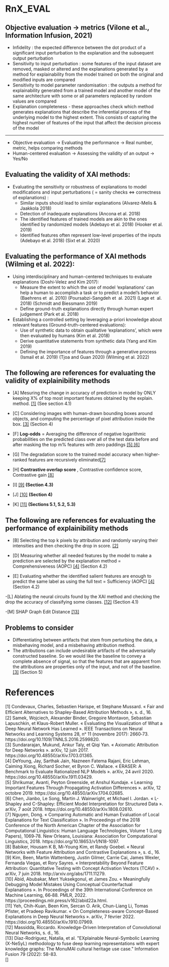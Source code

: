 # RnX_EVAL

## Objective evaluation -> metrics (Vilone et al., Information Infusion, 2021)
- Infidelity : the expected difference between the dot product of a significant input perturbation to the explanation and the subsequent output perturbation
- Sensitivity to input perturbation : some features of the input dataset are removed, masked or altered and the explanations generated by a method for explainability from the model trained on both the original and modified inputs are compared
- Sensitivity to model parameter randomisation : the outputs a method for explainability generated from a trained model and another model of the same architecture with some or all parameters replaced by random values are compared
- Explanation completeness - these approaches check which method generates explanations that describe the inferential process of the underlying model to the highest extent. This consists of capturing the highest number of features of the input that affect the decision process of the model






_________________________________________________________________________________________________________________________________________________________

- Objective evaluation -> Evaluating the performance -> Real number, metric, helps comparing methods
- Human-centered evaluation -> Assessing the validity of an output -> Yes/No 

## Evaluating the validity of XAI methods:
- Evaluating the sensitivity or robustness of explanations to model modifications and input perturbations ( = sanity checks <=> correctness of explanations) :
    - Similar inputs should lead to similar explanations (Alvarez-Melis & Jaakkola 2018)
    - Detection of inadequate explanations (Ancona et al. 2018)
    - The identified features of trained models are akin to the ones identified by randomized models (Adebayo et al. 2018) (Hooker et al. 2019)
    - Identified features often represent low-level properties of the inputs (Adebayo et al. 2018) (Sixt et al. 2020)

## Evaluating the performance of XAI methods (Wilming et al. 2022): 
- Using interdisciplinary and human-centered techniques to evaluate explanations (Doshi-Velez and Kim 2017):
    - Measure the extent to which the use of model ‘explanations’ can help a human to accomplish a task or to predict a model’s behavior (Baehrens et  al. 2010) (Poursabzi-Sangdeh et  al. 2021) (Lage et  al. 2018) (Schmidt and Biessmann 2019)
    - Define ground-truth explanations directly through human expert judgement (Park et al. 2018)
- Establishing a controlled setting by leveraging a-priori knowledge about relevant features (Ground-truth-centered evaluations):
    - Use of synthetic data to obtain qualitative ‘explanations’, which were then evaluated by humans (Kim et al. 2018)
    - Derive quantitative statements from synthetic data (Yang and Kim 2019)
    - Defining the importance of features through a generative process (Ismail et al. 2019) (Tjoa and Guan 2020) (Wilming et al. 2022)

## The following are references for evaluating the validity of explainibility methods

- [A] Mesuring the change in accuracy of prediction in model by ONLY keeping X% of top most important features obtained by the explain. method. <a href="#FESP">[1]</a>  (See section 4.1)

- [C] Considering images with human-drawn bounding boxes around objects, and computing the percentage of pixel attribution inside the box. <a href="#Sundararajan17">[3]</a> (Section 4)

- [F] **Log-odds** = Averaging the difference of negative logarithmic probabilities on the predicted class over all of the test data before and after masking the top m% features with zero paddings <a href="#shrikumar">[5]</a>,<a href="#chen">[6]</a>

- [G] The degradation score to the trained model accuracy when higher-ranked features are recursively eliminated<a href="#nguyen">[7]</a>

- [H] **Contrastive overlap score** , Contrastive confidence score, Contrastive gain <a href="#babiker">[8]</a>

- [I] <a href="#kim">[9]</a> **(Section 4.3)**

- [J] <a href="#abid">[10]</a> **(Section 4)**

- [K] <a href="#yeh">[11]</a> **(Sections 5.1, 5.2, 5.3)**


## The following are references for evaluating the performance of explainibility methods
- [B] Selecting the top k pixels by attribution and randomly varying their intensities and then checking the drop in score. <a href="#samek15">[2]</a> 

- [D] Measuring whether all needed features by the model to make a prediction are selected by the explanation method = Comprehensiveness (AOPC) <a href="#deyoung">[4]</a> (Section 4.2)

- [E] Evaluating whether the identified salient features are enough to predict the same label as using the full text = Sufficiency (AOPC) <a href="#deyoung">[4]</a> (Section 4.2)

-[L] Ablating the neural circuits found by the XAI method and checking the drop the accuracy of classifying some classes. <a href="#massida">[12]</a> (Section 4.1)

-[M] SHAP Graph Edit Distance <a href="#diaz">[13]</a> 



## Problems to consider
- Differentiating between artifacts that stem from perturbing the data, a misbehaving model, and a misbehaving attribution method.
- The attributions can include undesirable artifacts of the adversarially constructed baseline. So we would like the baseline to convey a complete absence of signal, so that the features that are apparent from the attributions are properties only of the input, and not of the baseline. <a href="#Sundararajan17">[3]</a> (Section 5)




# References
<div class="csl-entry"> <a id="FESP"> [1] </a> Condevaux, Charles, Sebastien Harispe, et Stephane Mussard. « Fair and Eﬃcient Alternatives to Shapley-Based Attribution Methods », s. d., 16.
 </div>
 
<div class="csl-entry"> <a id="samek15"> [2] </a>  Samek, Wojciech, Alexander Binder, Gregoire Montavon, Sebastian Lapuschkin, et Klaus-Robert Muller. « Evaluating the Visualization of What a Deep Neural Network Has Learned ». IEEE Transactions on Neural Networks and Learning Systems 28, nᵒ 11 (novembre 2017): 2660‑73. https://doi.org/10.1109/TNNLS.2016.2599820.  </div>

<div class="csl-entry"> <a id="Sundararajan17"> [3] </a> Sundararajan, Mukund, Ankur Taly, et Qiqi Yan. « Axiomatic Attribution for Deep Networks ». arXiv, 12 juin 2017. https://doi.org/10.48550/arXiv.1703.01365. </div>

<div class="csl-entry"> <a id="deyoung"> [4] </a> DeYoung, Jay, Sarthak Jain, Nazneen Fatema Rajani, Eric Lehman, Caiming Xiong, Richard Socher, et Byron C. Wallace. « ERASER: A Benchmark to Evaluate Rationalized NLP Models ». arXiv, 24 avril 2020. https://doi.org/10.48550/arXiv.1911.03429. </div>

<div class="csl-entry"> <a id="shrikumar"> [5] </a> Shrikumar, Avanti, Peyton Greenside, et Anshul Kundaje. « Learning Important Features Through Propagating Activation Differences ». arXiv, 12 octobre 2019. https://doi.org/10.48550/arXiv.1704.02685. </div>

<div class="csl-entry"> <a id="chen"> [6] </a>Chen, Jianbo, Le Song, Martin J. Wainwright, et Michael I. Jordan. « L-Shapley and C-Shapley: Efficient Model Interpretation for Structured Data ». arXiv, 7 août 2018. https://doi.org/10.48550/arXiv.1808.02610. </div>

<div class="csl-entry"> <a id="nguyen"> [7] </a> Nguyen, Dong. « Comparing Automatic and Human Evaluation of Local Explanations for Text Classification ». In Proceedings of the 2018 Conference of the North American Chapter of the Association for Computational Linguistics: Human Language Technologies, Volume 1 (Long Papers), 1069‑78. New Orleans, Louisiana: Association for Computational Linguistics, 2018. https://doi.org/10.18653/v1/N18-1097. </div>

<div class="csl-entry"> <a id="babiker"> [8] </a> Babiker, Housam K B, Mi-Young Kim, et Randy Goebel. « Neural Networks with Feature Attribution and Contrastive Explanations », s. d., 16. </div>

<div class="csl-entry"> <a id="kim"> [9] </a>Kim, Been, Martin Wattenberg, Justin Gilmer, Carrie Cai, James Wexler, Fernanda Viegas, et Rory Sayres. « Interpretability Beyond Feature Attribution: Quantitative Testing with Concept Activation Vectors (TCAV) ». arXiv, 7 juin 2018. http://arxiv.org/abs/1711.11279.
</div>

<div class="csl-entry"> <a id="abid"> [10] </a>Abid, Abubakar, Mert Yuksekgonul, et James Zou. « Meaningfully Debugging Model Mistakes Using Conceptual Counterfactual Explanations ». In Proceedings of the 39th International Conference on Machine Learning, 66‑88. PMLR, 2022. https://proceedings.mlr.press/v162/abid22a.html.</div>

<div class="csl-entry"> <a id="yeh"> [11] </a>Yeh, Chih-Kuan, Been Kim, Sercan O. Arik, Chun-Liang Li, Tomas Pfister, et Pradeep Ravikumar. « On Completeness-aware Concept-Based Explanations in Deep Neural Networks ». arXiv, 7 février 2022. https://doi.org/10.48550/arXiv.1910.07969.</div>

<div class="csl-entry"> <a id="massida"> [12] </a>Massidda, Riccardo. Knowledge-Driven Interpretation of Convolutional Neural Networks, s. d., 16.
</div>

<div class="csl-entry"> <a id="Diaz"> [13] </a>Díaz-Rodríguez, Natalia, et al. "EXplainable Neural-Symbolic Learning (X-NeSyL) methodology to fuse deep learning representations with expert knowledge graphs: The MonuMAI cultural heritage use case." Information Fusion 79 (2022): 58-83.</div>

<div class="csl-entry"> <a id=""> [] </a></div>


